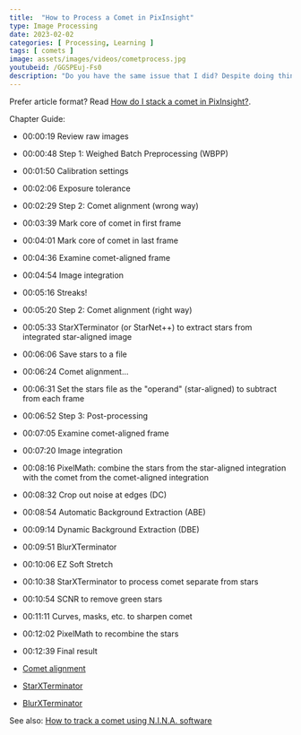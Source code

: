 ```yaml
---
title:  "How to Process a Comet in PixInsight"
type: Image Processing
date: 2023-02-02
categories: [ Processing, Learning ]
tags: [ comets ]
image: assets/images/videos/cometprocess.jpg
youtubeid: /GGSPEuj-Fs0
description: "Do you have the same issue that I did? Despite doing things like splitting out stars to align separately, you always end up with star streaks. I finally figured out the simple, single step to do between star alignment and comet alignment that makes all the difference and produces streak-free comets for me every time (without having to split the lights). This video walks through the full end-to-end of processing comets in PixInsight."
---
```


Prefer article format? Read [How do I stack a comet in PixInsight?](/how-do-i-stack-comets-in-pixinsight/).

Chapter Guide:

- 00:00:19 Review raw images
- 00:00:48 Step 1: Weighed Batch Preprocessing (WBPP)
- 00:01:50 Calibration settings
- 00:02:06 Exposure tolerance
- 00:02:29 Step 2: Comet alignment (wrong way)
- 00:03:39 Mark core of comet in first frame
- 00:04:01 Mark core of comet in last frame
- 00:04:36 Examine comet-aligned frame
- 00:04:54 Image integration
- 00:05:16 Streaks!
- 00:05:20 Step 2: Comet alignment (right way)
- 00:05:33 StarXTerminator (or StarNet++) to extract stars from integrated star-aligned image
- 00:06:06 Save stars to a file
- 00:06:24 Comet alignment...
- 00:06:31 Set the stars file as the "operand" (star-aligned) to subtract from each frame
- 00:06:52 Step 3: Post-processing
- 00:07:05 Examine comet-aligned frame
- 00:07:20 Image integration
- 00:08:16 PixelMath: combine the stars from the star-aligned integration with the comet  from the comet-aligned integration
- 00:08:32 Crop out noise at edges (DC)
- 00:08:54 Automatic Background Extraction (ABE)
- 00:09:14 Dynamic Background Extraction (DBE)
- 00:09:51 BlurXTerminator
- 00:10:06 EZ Soft Stretch
- 00:10:38 StarXTerminator to process comet separate from stars
- 00:10:54 SCNR to remove green stars
- 00:11:11 Curves, masks, etc. to sharpen comet
- 00:12:02 PixelMath to recombine the stars
- 00:12:39 Final result

- [Comet alignment](https://pixinsight.com/doc/tools/CometAlignment/CometAlignment.html)
- [StarXTerminator](https://www.rc-astro.com/resources/StarXTerminator/)
- [BlurXTerminator](https://www.rc-astro.com/resources/BlurXTerminator/index.php)

See also: [How to track a comet using N.I.N.A. software](/video/astro-tip-4/)